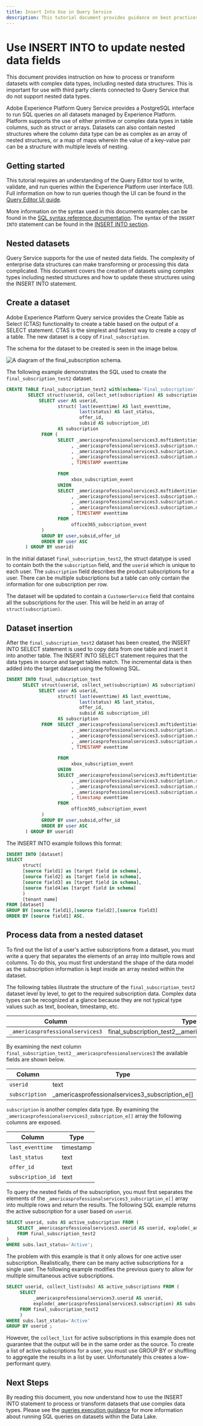 ```yaml
---
title: Insert Into Use in Query Service
description: This tutorial document provides guidance on best practices for using the INSERT INTO statement in Query Service for use with nested data fields within XDM schemas.
---
```

# Use INSERT INTO to update nested data fields

This document provides instruction on how to process or transform datasets with complex data types, including nested data structures. This is important for use with third party clients connected to Query Service that do not support nested data types.

Adobe Experience Platform Query Service provides a PostgreSQL interface to run SQL queries on all datasets managed by Experience Platform. Platform supports the use of either primitive or complex data types in table columns, such as struct or arrays. Datasets can also contain nested structures where the column data type can be as complex as an array of nested structures, or a map of maps wherein the value of a key-value pair can be a structure with multiple levels of nesting. 

## Getting started

This tutorial requires an understanding of the Query Editor tool to write, validate, and run queries within the Experience Platform user interface (UI). Full information on how to run queries though the UI can be found in the [Query Editor UI guide](../ui/user-guide.md).

More information on the syntax used in this documents examples can be found in the [SQL syntax reference documentation](./syntax.md). The syntax of the `INSERT INTO` statement can be found in the [INSERT INTO section](./syntax.md#insert-into).

## Nested datasets

Query Service supports for the use of nested data fields. The complexity of enterprise data structures can make transforming or processing this data complicated. This document covers the creation of datasets using complex types including nested structures and how to update these structures using the INSERT INTO statement.

## Create a dataset

Adobe Experience Platform Query service provides the Create Table as Select (CTAS) functionality to create a table based on the output of a SELECT statement. CTAS is the simplest and fastest way to create a copy of a table. The new dataset is a copy of `Final_subscription`.

The schema for the dataset to be created is seen in the image below.

![A diagram of the final_subscription schema.](../images/sql/final-subscription-schema.png)

<!-- Can we please have better table names for this example -->

The following example demonstrates the SQL used to create the `final_subscription_test2` dataset.

```sql
CREATE TABLE final_subscription_test2 with(schema='Final_subscription') AS (
        SELECT struct(userid, collect_set(subscription) AS subscription) AS _americasprofessionalservices3 FROM(
            SELECT user AS userid,
                   struct( last(eventtime) AS last_eventtime,
                           last(status) AS last_status,
                           offer_id, 
                           subsid AS subscription_id)
                   AS subscription
             FROM (
                   SELECT _americasprofessionalservices3.msftidentities.userid user
                        , _americasprofessionalservices3.subscription.subscription_id subsid
                        , _americasprofessionalservices3.subscription.subscription_status status
                        , _americasprofessionalservices3.subscription.offer_id offer_id
                        , TIMESTAMP eventtime
 
                   FROM
                        xbox_subscription_event
                   UNION   
                   SELECT _americasprofessionalservices3.msftidentities.userid user
                        , _americasprofessionalservices3.subscription.subscription_id subsid
                        , _americasprofessionalservices3.subscription.subscription_status status
                        , _americasprofessionalservices3.subscription.offer_id offer_id
                        , TIMESTAMP eventtime
                   FROM
                        office365_subscription_event
             ) 
             GROUP BY user,subsid,offer_id
             ORDER BY user ASC
       ) GROUP BY userid)
```

In the initial dataset `final_subscription_test2`, the struct datatype is used to contain both the the `subscription` field, and the `userid` which is unique to each user. The `subscription` field describes the product subscriptions for a user. There can be multiple subscriptions but a table can only contain the information for one subscription per row. 

The dataset will be updated to contain a `CustomerService` field that contains all the subscriptions for the user. This will be held in an array of `struct(subscription)`.

<!-- Is the above sentence correct? I do not see `CustomerService` anywhere in the examples? -->

## Dataset insertion

After the `final_subscription_test2` dataset has been created, the INSERT INTO SELECT statement is used to copy data from one table and insert it into another table. The INSERT INTO SELECT statement requires that the data types in source and target tables match. The incremental data is then added into the target dataset using the following SQL.

```sql
INSERT INTO final_subscription_test
      SELECT struct(userid, collect_set(subscription) AS subscription) AS _americasprofessionalservices3 FROM(
            SELECT user AS userid,
                   struct( last(eventtime) AS last_eventtime,
                           last(status) AS last_status,
                           offer_id, 
                           subsid AS subscription_id)
                   AS subscription
             FROM  SELECT _americasprofessionalservices3.msftidentities.userid user
                        , _americasprofessionalservices3.subscription.subscription_id subsid
                        , _americasprofessionalservices3.subscription.subscription_status status
                        , _americasprofessionalservices3.subscription.offer_id offer_id
                        , TIMESTAMP eventtime
 
                   FROM
                        xbox_subscription_event
                   UNION   
                   SELECT _americasprofessionalservices3.msftidentities.userid user
                        , _americasprofessionalservices3.subscription.subscription_id subsid
                        , _americasprofessionalservices3.subscription.subscription_status status
                        , _americasprofessionalservices3.subscription.offer_id offer_id
                        , timestamp eventtime
                   FROM
                        office365_subscription_event
             ) 
             GROUP BY user,subsid,offer_id
             ORDER BY user ASC
       ) GROUP BY userid)
```

<!-- Is this a suitable generic example of the sql above? -->

The INSERT INTO example follows this format:

```sql
INSERT INTO [dataset]
SELECT
      struct(
      [source field1] as [target field in schema],
      [source field2] as [target field in schema],
      [source field3] as [target field in schema],
      [source field4]as [target field in schema]
      )
      [tenant name]
FROM [dataset]
GROUP BY [source field1],[source field2],[source field3]
ORDER BY [source field1] ASC.
```

## Process data from a nested dataset

<!-- Why are we trying to To find out the list of a user's active subscriptions from a dataset? How does this relate to an INSERT INTO tutorial? What is the purpose of this document? -->

To find out the list of a user's active subscriptions from a dataset, you must write a query that separates the elements of an array into multiple rows and columns. To do this, you must first understand the shape of the data model as the subscription information is kept inside an array nested within the dataset.  

The following tables illustrate the structure of the `final_subscription_test2` dataset level by level, to get to the required subscription data. Complex data types can be recognized at a glance because they are not typical type values such as text, boolean, timestamp, etc.   

| Column | Type  |
|--------|-------|
| `_americasprofessionalservices3`  | final_subscription_test2__americasprofessionalservices3 |

By examining the next column `final_subscription_test2__americasprofessionalservices3` the available fields are shown below.

| Column  | Type  |
|---------|-------|
| `userid`  | text  |
| `subscription`  | _americasprofessionalservices3_subscription_e[] |

`subscription` is another complex data type. By examining the `_americasprofessionalservices3_subscription_e[]` array the following columns are exposed.

| Column  | Type  |
|---------|-------|
| `last_eventtime`  |  timestamp  |
| `last_status` |  text  |
| `offer_id` |  text  |
| `subscription_id` | text  |

To query the nested fields of the subscription, you must first separates the elements of the `_americasprofessionalservices3_subscription_e[]` array into multiple rows and return the results. The following SQL example returns the active subscription for a user based on `userid`. 

```sql
SELECT userid, subs AS active_subscription FROM (
    SELECT _americasprofessionalservices3.userid AS userid, explode(_americasprofessionalservices3.subscription) AS subs 
    FROM final_subscription_test2
)
WHERE subs.last_status='Active';
```

The problem with this example is that it only allows for one active user subscription. Realistically, there can be many active subscriptions for a single user. The following example modifies the previous query to allow for multiple simultaneous active subscriptions.

```sql
SELECT userid, collect_list(subs) AS active_subscriptions FROM (
     SELECT
          _americasprofessionalservices3.userid AS userid,
          explode(_americasprofessionalservices3.subscription) AS subs
     FROM final_subscription_test2
     )
WHERE subs.last_status='Active' 
GROUP BY userid ;
```

However, the `collect_list` for active subscriptions in this example does not guarantee that the output will be in the same order as the source. To create a list of active subscriptions for a user, you must use GROUP BY or shuffling to aggregate the results in a list by user. Unfortunately this creates a low-performant query.

<!-- I cannot offer poor solutions for problems we need to advise THE way to do it. Higher-Order functions are outside of the scope of this document. -->

## Next Steps

By reading this document, you now understand how to use the INSERT INTO statement to process or transform datasets that use complex data types. Please see the [queries execution guidance](../best-practices/writing-queries.md) for more information about running SQL queries on datasets within the Data Lake. 
